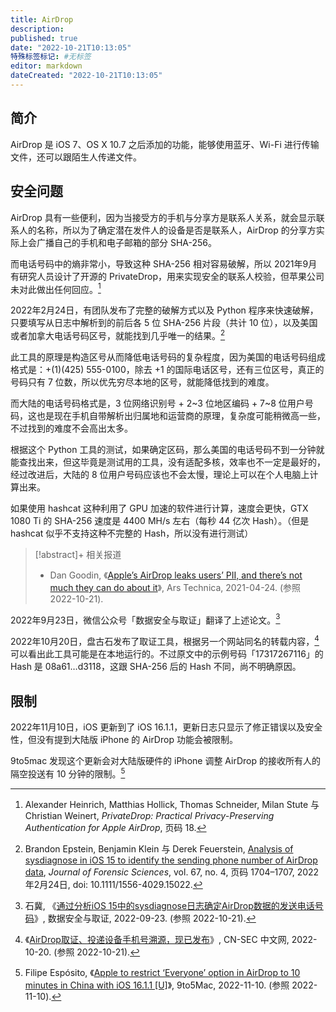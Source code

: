 ```yaml
---
title: AirDrop
description:
published: true
date: "2022-10-21T10:13:05"
特殊标签标记: #无标签
editor: markdown
dateCreated: "2022-10-21T10:13:05"
---
```


## 简介

AirDrop 是 iOS 7、OS X 10.7 之后添加的功能，能够使用蓝牙、Wi-Fi 进行传输文件，还可以跟陌生人传递文件。

## 安全问题

AirDrop 具有一些便利，因为当接受方的手机与分享方是联系人关系，就会显示联系人的名称，所以为了确定潜在发件人的设备是否是联系人，AirDrop 的分享方实际上会广播自己的手机和电子邮箱的部分 SHA-256。

而电话号码中的熵非常小，导致这种 SHA-256 相对容易破解，所以 2021年9月 有研究人员设计了开源的 PrivateDrop，用来实现安全的联系人校验，但苹果公司未对此做出任何回应。[^PrivateDrop]

[^PrivateDrop]: Alexander Heinrich, Matthias Hollick, Thomas Schneider, Milan Stute 与 Christian Weinert, _PrivateDrop: Practical Privacy-Preserving Authentication for Apple AirDrop_, 页码 18.

2022年2月24日，有团队发布了完整的破解方式以及 Python 程序来快速破解，只要填写从日志中解析到的前后各 5 位 SHA-256 片段（共计 10 位），以及美国或者加拿大电话号码区号，就能找到几乎唯一的结果。[^15022]

[^15022]: Brandon Epstein, Benjamin Klein 与 Derek Feuerstein, [Analysis of sysdiagnose in iOS 15 to identify the sending phone number of AirDrop data](http://doi.org/10.1111/1556-4029.15022), _Journal of Forensic Sciences_, vol. 67, no. 4, 页码 1704–1707, 2022年2月24日, doi: 10.1111/1556-4029.15022.

此工具的原理是构造区号从而降低电话号码的复杂程度，因为美国的电话号码组成格式是：+(1)(425) 555-0100，除去 +1 的国际电话区号，还有三位区号，真正的号码只有 7 位数，所以优先穷尽本地的区号，就能降低找到的难度。

而大陆的电话号码格式是，3 位网络识别号 + 2~3 位地区编码 + 7~8 位用户号码，这也是现在手机自带解析出归属地和运营商的原理，复杂度可能稍微高一些，不过找到的难度不会高出太多。

根据这个 Python 工具的测试，如果确定区码，那么美国的电话号码不到一分钟就能查找出来，但这毕竟是测试用的工具，没有适配多核，效率也不一定是最好的，经过改进后，大陆的 8 位用户号码应该也不会太慢，理论上可以在个人电脑上计算出来。

如果使用 hashcat 这种利用了 GPU 加速的软件进行计算，速度会更快，GTX 1080 Ti 的 SHA-256 速度是 4400 MH/s 左右（每秒 44 亿次 Hash）。（但是 hashcat 似乎不支持这种不完整的 Hash，所以没有进行测试）

> [!abstract]+ 相关报道
>
> +   Dan Goodin, 《[Apple’s AirDrop leaks users’ PII, and there’s not much they can do about it](https://web.archive.org/web/20220827001611/https://arstechnica.com/gadgets/2021/04/apples-airdrop-leaks-users-pii-and-theres-not-much-they-can-do-about-it/)》, Ars Technica, 2021-04-24. (参照 2022-10-21).

2022年9月23日，微信公众号「数据安全与取证」翻译了上述论文。[^7hJde]

[^7hJde]: 石冀, 《[通过分析iOS 15中的sysdiagnose日志确定AirDrop数据的发送电话号码](https://archive.ph/7hJde "https://mp.weixin.qq.com/s?__biz=MzIyNzU0NjIyMg==&mid=2247486982&idx=1&sn=de4a3bc40565ef4b9de8ed9e79c95095&chksm=e85ecb07df294211d6af9c4b29c32a5aed6feadac70a938f8414170debc2cbfe6fcf04460677")》, 数据安全与取证, 2022-09-23. (参照 2022-10-21).

2022年10月20日，盘古石发布了取证工具，根据另一个网站同名的转载内容，[^1361437] 可以看出此工具可能是在本地运行的。不过原文中的示例号码「17317267116」的 Hash 是 08a61…d3118，这跟 SHA-256 后的 Hash 不同，尚不明确原因。

[^1361437]: 《[AirDrop取证、投递设备手机号溯源，现已发布](https://web.archive.org/web/20221020201549/https://cn-sec.com/archives/1361437.html)》, CN-SEC 中文网, 2022-10-20. (参照 2022-10-21).

## 限制

2022年11月10日，iOS 更新到了 iOS 16.1.1，更新日志只显示了修正错误以及安全性，但没有提到大陆版 iPhone 的 AirDrop 功能会被限制。

9to5mac 发现这个更新会对大陆版硬件的 iPhone 调整 AirDrop 的接收所有人的隔空投送有 10 分钟的限制。[^eoad]

[^eoad]: Filipe Espósito, 《[Apple to restrict ‘Everyone’ option in AirDrop to 10 minutes in China with iOS 16.1.1 [U]](https://web.archive.org/web/20221109212240/https://9to5mac.com/2022/11/09/everyone-option-airdrop-10-minutes-china/)》, 9to5Mac, 2022-11-10. (参照 2022-11-10).
